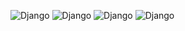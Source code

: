 ![Django](https://img.shields.io/badge/-Django-092E20?logo=django&logoColor=white&style=flat-square)
![Django](https://img.shields.io/badge/-Python-3776AB?logo=python&logoColor=white&style=flat-square)
![Django](https://img.shields.io/badge/-PostgreSql-3776AB?logo=postgresql&logoColor=white&style=flat-square)
![Django](https://img.shields.io/badge/-Docker-2496ED?logo=docker&logoColor=white&style=flat-square)

